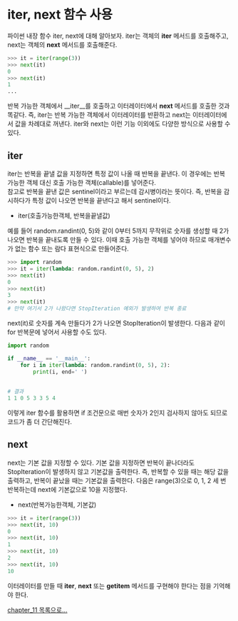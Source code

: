 # iter, next 함수 사용

파이썬 내장 함수 iter, next에 대해 알아보자. iter는 객체의 __iter__ 메서드를 호출해주고, next는 객체의 __next__ 메서드를 호출해준다.

```python
>>> it = iter(range(3))
>>> next(it)
0
>>> next(it)
1
...
```

반복 가능한 객체에서 __iter__를 호출하고 이터레이터에서 __next__ 메서드를 호출한 것과 똑같다. 즉, iter는 반복 가능한 객체에서 
이터레이터를 반환하고 next는 이터레이터에서 값을 차례대로 꺼낸다. iter와 next는 이런 기능 이외에도 다양한 방식으로 사용할 수 있다.

## iter

iter는 반복을 끝낼 값을 지정하면 특정 값이 나올 때 반복을 끝낸다. 이 경우에는 반복 가능한 객체 대신 호출 가능한 객체(callable)를 
넣어준다.    
참고로 반복을 끝낸 값은 sentinel이라고 부르는데 감시병이라는 뜻이다. 즉, 반복을 감시하다가 특정 값이 나오면 반복을 끝낸다고 
해서 sentinel이다.

* iter(호출가능한객체, 반복을끝낼값)

예를 들어 random.randint(0, 5)와 같이 0부터 5까지 무작위로 숫자를 생성할 때 2가 나오면 반복을 끝내도록 만들 수 있다. 이때 호출 
가능한 객체를 넣어야 하므로 매개변수가 없는 함수 또는 람다 표현식으로 만들어준다.

```python
>>> import random
>>> it = iter(lambda: random.randint(0, 5), 2)
>>> next(it)
0
>>> next(it)
3
>>> next(it)
# 만약 여기서 2가 나왔다면 StopIteration 예외가 발생하여 반복 종료
```

next(it)로 숫자를 계속 만들다가 2가 나오면 StopIteration이 발생한다. 다음과 같이 for 반복문에 넣어서 사용할 수도 있다.

```python
import random

if __name__ == '__main__':
    for i in iter(lambda: random.randint(0, 5), 2):
        print(i, end=' ')
        
        
# 결과
1 1 0 5 3 3 5 4
```

이렇게 iter 함수를 활용하면 if 조건문으로 매번 숫자가 2인지 검사하지 않아도 되므로 코드가 좀 더 간단해진다.

## next

next는 기본 값을 지정할 수 있다. 기본 값을 지정하면 반복이 끝나더라도 StopIteration이 발생하지 않고 기본값을 출력한다. 즉, 반복할 수 있을 때는 해당 값을 출력하고, 반복이 끝났을 때는 기본값을 출력한다. 다음은 range(3)으로 0, 1, 2 세 번 반복하는데 next에 기본값으로 10을 지정했다.

* next(반복가능한객체, 기본값)

```python
>>> it = iter(range(3))
>>> next(it, 10)
0
>>> next(it, 10)
1
>>> next(it, 10)
2
>>> next(it, 10)
10
```

이터레이터를 만들 때 __iter__, __next__ 또는 __getitem__ 메서드를 구현해야 한다는 점을 기억해야 한다.

[chapter_11 목록으로...](../index.md)